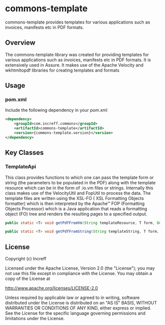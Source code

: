# commons-template
commons-template provides templates for various applications such as invoices, manifests etc in PDF formats.
## Overview
The commons-template library was created for providing templates for various applications such as invoices, manifests etc in PDF formats. It is extensively used in Assure. It makes use of the Apache Velocity and wkhtmltopdf libraries for creating templates and formats

## Usage
### pom.xml
Include the following dependency in your pom.xml
```xml
<dependency>
    <groupId>com.increff.commons</groupId>
    <artifactId>commons-template</artifactId>
    <version>{commons-template.version}</version>
</dependency>
```
## Key Classes
### TemplateApi
This class provides functions to which one can pass the template form or string (the parameters to be populated in the PDF) along with the template resource which can be in the form of .io.vm files or strings. Internally this class makes use of the VelocityUtil and FopUtil to process the data. The template files are written using the XSL-FO ( XSL Formatting Objects formatter) which is then interpreted by the Apache™ FOP (Formatting Objects Processor) which is a Java application that reads a formatting object (FO) tree and renders the resulting pages to a specified output.

```java
public static <T> void getPdfFromVm(String templateResource, T form, OutputStream os)

public static <T> void getPdfFromString(String templateString, T form, OutputStream os)
```

## License
Copyright (c) Increff

Licensed under the Apache License, Version 2.0 (the "License"); you may not use this file except
in compliance with the License. You may obtain a copy of the License at

http://www.apache.org/licenses/LICENSE-2.0

Unless required by applicable law or agreed to in writing, software distributed under the License
is distributed on an "AS IS" BASIS, WITHOUT WARRANTIES OR CONDITIONS OF ANY KIND, either express
or implied. See the License for the specific language governing permissions and limitations under
the License.
